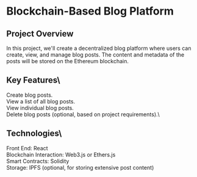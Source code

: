 # Blockchain-Based Blog Platform

## Project Overview
In this project, we'll create a decentralized blog platform where users can create, view, and manage blog posts. The content and metadata of the posts will be stored on the Ethereum blockchain.

## Key Features\
Create blog posts.\
View a list of all blog posts.\
View individual blog posts.\
Delete blog posts (optional, based on project requirements).\
## Technologies\
Front End: React\
Blockchain Interaction: Web3.js or Ethers.js\
Smart Contracts: Solidity\
Storage: IPFS (optional, for storing extensive post content)



